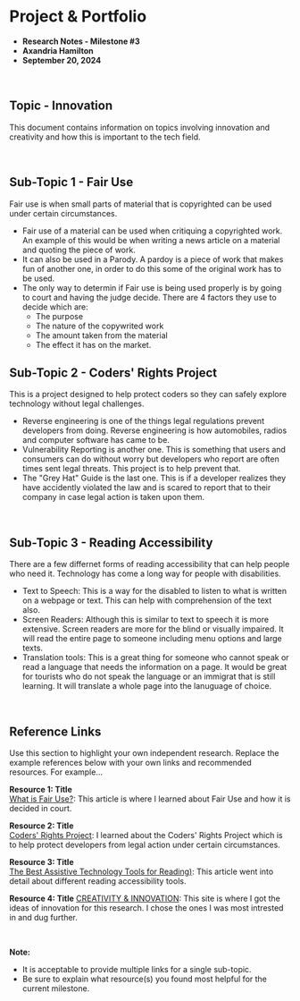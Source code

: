 # Project & Portfolio 

* **Research Notes - Milestone #3**
* **Axandria Hamilton**
* **September 20, 2024**

<br>


## Topic - Innovation

This document contains information on topics involving innovation and creativity and how this is important to the tech field.

<br>

## Sub-Topic 1 - Fair Use
Fair use is when small parts of material that is copyrighted can be used under certain circumstances.

* Fair use of a material can be used when critiquing a copyrighted work. An example of this would be when writing a news article on a material and quoting the piece of work. 
* It can also be used in a Parody. A pardoy is a piece of work that makes fun of another one, in order to do this some of the original work has to be used.
* The only way to determin if Fair use is being used properly is by going to court and having the judge decide. There are 4 factors they use to decide which are:
    - The purpose
    - The nature of the copywrited work
    - The amount taken from the material
    - The effect it has on the market.

## Sub-Topic 2 - Coders' Rights Project
This is a project designed to help protect coders so they can safely explore technology without legal challenges.

* Reverse engineering is one of the things legal regulations prevent developers from doing. Reverse engineering is how automobiles, radios and computer software has came to be.
* Vulnerability Reporting is another one. This is something that users and consumers can do without worry but developers who report are often times sent legal threats. This project is to help prevent that.
* The "Grey Hat" Guide is the last one. This is if a developer realizes they have accidently violated the law and is scared to report that to their company in case legal action is taken upon them.

<br>

## Sub-Topic 3 - Reading Accessibility
There are a few differnet forms of reading accessibility that can help people who need it. Technology has come a long way for people with disabilities.

* Text to Speech: This is a way for the disabled to listen to what is written on a webpage or text. This can help with comprehension of the text also.
* Screen Readers: Although this is similar to text to speech it is more extensive. Screen readers are more for the blind or visually impaired. It will read the entire page to someone including menu options and large texts.
* Translation tools: This is a great thing for someone who cannot speak or read a language that needs the information on a page. It would be great for tourists who do not speak the language or an immigrat that is still learning. It will translate a whole page into the lanuguage of choice.

    
<br>

## Reference Links
Use this section to highlight your own independent research. Replace the example references below with your own links and recommended resources. For example...

**Resource 1: Title**  
[What is Fair Use?](https://fairuse.stanford.edu/overview/fair-use/what-is-fair-use/): This article is where I learned about Fair Use and how it is decided in court. 

**Resource 2: Title**    
[Coders' Rights Project](https://www.eff.org/issues/coders): I learned about the Coders' Rights Project which is to help protect developers from legal action under certain circumstances.

**Resource 3: Title**      
[The Best Assistive Technology Tools for Reading)](https://reciteme.com/us/news/assistive-technology-for-reading/): This article went into detail about different reading accessibility tools.

**Resource 4: Title**
[CREATIVITY & INNOVATION](https://www.eff.org/issues/innovation): This site is where I got the ideas of innovation for this research. I chose the ones I was most intrested in and dug further. 

<br>

**Note:**  

* It is acceptable to provide multiple links for a single sub-topic.  
* Be sure to explain what resource(s) you found most helpful for the current milestone. 


